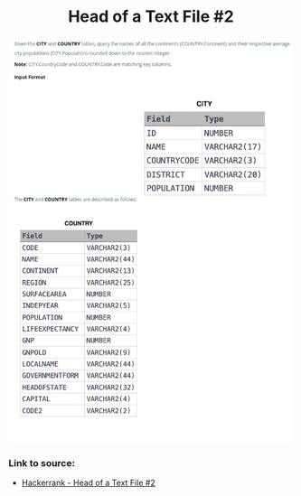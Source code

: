 <h1 align="center">Head of a Text File #2</h1>

![alt text](https://github.com/matthew01lokiet/Github-repos-images/blob/main/Other/SQL/average_population_of_each_continent.png)

### Link to source: 
- <a href="https://www.hackerrank.com/challenges/text-processing-head-2/problem">Hackerrank - Head of a Text File #2</a>

